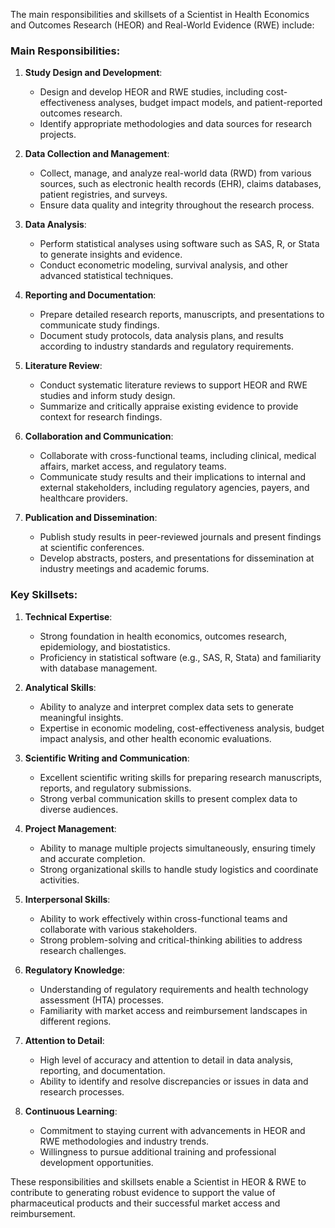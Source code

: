 The main responsibilities and skillsets of a Scientist in Health Economics and Outcomes Research (HEOR) and Real-World Evidence (RWE) include:

### Main Responsibilities:

1. **Study Design and Development**:
   - Design and develop HEOR and RWE studies, including cost-effectiveness analyses, budget impact models, and patient-reported outcomes research.
   - Identify appropriate methodologies and data sources for research projects.

2. **Data Collection and Management**:
   - Collect, manage, and analyze real-world data (RWD) from various sources, such as electronic health records (EHR), claims databases, patient registries, and surveys.
   - Ensure data quality and integrity throughout the research process.

3. **Data Analysis**:
   - Perform statistical analyses using software such as SAS, R, or Stata to generate insights and evidence.
   - Conduct econometric modeling, survival analysis, and other advanced statistical techniques.

4. **Reporting and Documentation**:
   - Prepare detailed research reports, manuscripts, and presentations to communicate study findings.
   - Document study protocols, data analysis plans, and results according to industry standards and regulatory requirements.

5. **Literature Review**:
   - Conduct systematic literature reviews to support HEOR and RWE studies and inform study design.
   - Summarize and critically appraise existing evidence to provide context for research findings.

6. **Collaboration and Communication**:
   - Collaborate with cross-functional teams, including clinical, medical affairs, market access, and regulatory teams.
   - Communicate study results and their implications to internal and external stakeholders, including regulatory agencies, payers, and healthcare providers.

7. **Publication and Dissemination**:
   - Publish study results in peer-reviewed journals and present findings at scientific conferences.
   - Develop abstracts, posters, and presentations for dissemination at industry meetings and academic forums.

### Key Skillsets:

1. **Technical Expertise**:
   - Strong foundation in health economics, outcomes research, epidemiology, and biostatistics.
   - Proficiency in statistical software (e.g., SAS, R, Stata) and familiarity with database management.

2. **Analytical Skills**:
   - Ability to analyze and interpret complex data sets to generate meaningful insights.
   - Expertise in economic modeling, cost-effectiveness analysis, budget impact analysis, and other health economic evaluations.

3. **Scientific Writing and Communication**:
   - Excellent scientific writing skills for preparing research manuscripts, reports, and regulatory submissions.
   - Strong verbal communication skills to present complex data to diverse audiences.

4. **Project Management**:
   - Ability to manage multiple projects simultaneously, ensuring timely and accurate completion.
   - Strong organizational skills to handle study logistics and coordinate activities.

5. **Interpersonal Skills**:
   - Ability to work effectively within cross-functional teams and collaborate with various stakeholders.
   - Strong problem-solving and critical-thinking abilities to address research challenges.

6. **Regulatory Knowledge**:
   - Understanding of regulatory requirements and health technology assessment (HTA) processes.
   - Familiarity with market access and reimbursement landscapes in different regions.

7. **Attention to Detail**:
   - High level of accuracy and attention to detail in data analysis, reporting, and documentation.
   - Ability to identify and resolve discrepancies or issues in data and research processes.

8. **Continuous Learning**:
   - Commitment to staying current with advancements in HEOR and RWE methodologies and industry trends.
   - Willingness to pursue additional training and professional development opportunities.

These responsibilities and skillsets enable a Scientist in HEOR & RWE to contribute to generating robust evidence to support the value of pharmaceutical products and their successful market access and reimbursement.
